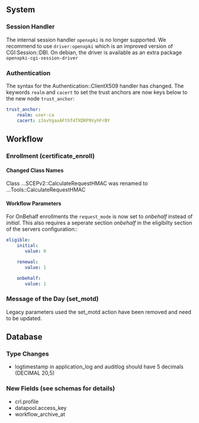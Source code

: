 ## System

### Session Handler

The internal session handler `openxpki` is no longer supported. We recommend to use `driver:openxpki` which is an improved version of CGI:Session::DBI. On debian, the driver is available as an extra package `openxpki-cgi-session-driver`

### Authentication

The syntax for the Authentication::ClientX509 handler has changed. The
keywords `realm` and `cacert` to set the trust anchors are now keys below
to the new node `trust_anchor`:

```yaml
trust_anchor:
    realm: user-ca
    cacert: zJovVgaxAFthT4TXDRP9VyhFrBY
```

## Workflow

### Enrollment (certificate_enroll)

#### Changed Class Names

Class ...SCEPv2::CalculateRequestHMAC was renamed to ...Tools::CalculateRequestHMAC

#### Workflow Parameters

For OnBehalf enrollments the `request_mode` is now set to *onbehalf* instead of *initial*. This also requires a seperate section *onbehalf* in the eligibilty section of the servers configuration::

```yaml
eligible:
    initial:
       value: 0

    renewal:
       value: 1

    onbehalf:
       value: 1
```

### Message of the Day (set_motd)

Legacy parameters used the set_motd action have been removed and need to be updated.


## Database

### Type Changes

* logtimestamp in application_log and auditlog should have 5 decimals (DECIMAL 20,5)

### New Fields (see schemas for details)

* crl.profile
* datapool.access_key
* workflow_archive_at
